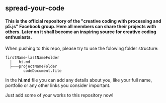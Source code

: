 ## spread-your-code
#### This is the official repository of the "creative coding with processing and p5.js" Facebook group. Here all members can share their projects with others. Later on it shall become an inspiring source for creative coding enthusiasts.

When pushing to this repo, please try to use the folowing folder structure:

```
firstName-lastNameFolder
  |   hi.md
  ├───projectNameFolder
		codeDocument.file
```   

In the __hi.md__ file you can add any details about you, like your full name, portfolio or any other links you consider important.

Just add some of your works to this repository now! 
